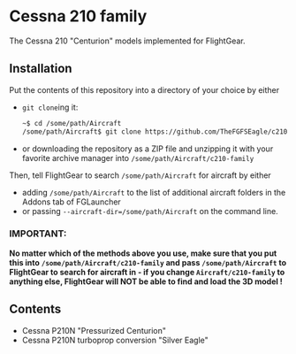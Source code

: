 # Cessna 210 family
The Cessna 210 "Centurion" models implemented for FlightGear.

## Installation

Put the contents of this repository into a directory of your choice by either
* `git clone`ing it:
	```sh
	~$ cd /some/path/Aircraft
	/some/path/Aircraft$ git clone https://github.com/TheFGFSEagle/c210-family
	```
* or downloading the repository as a ZIP file and unzipping it with your favorite archive manager into `/some/path/Aircraft/c210-family`

Then, tell FlightGear to search `/some/path/Aircraft` for aircraft by either
* adding `/some/path/Aircraft` to the list of additional aircraft folders in the Addons tab of FGLauncher
* or passing `--aircraft-dir=/some/path/Aircraft` on the command line.

### IMPORTANT:
**No matter which of the methods above you use, make sure that you put this into `/some/path/Aircraft/c210-family` and pass `/some/path/Aircraft` to FlightGear to search for aircraft in - if you change `Aircraft/c210-family` to anything else, FlightGear will NOT be able to find and load the 3D model !**

## Contents

* Cessna P210N "Pressurized Centurion"
* Cessna P210N turboprop conversion "Silver Eagle"
